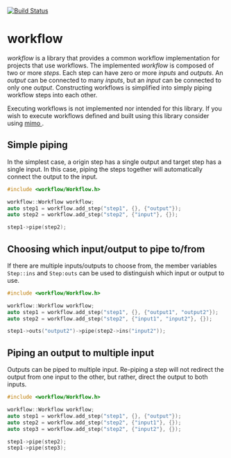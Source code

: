 [![Build Status](https://travis-ci.org/childsish/workflow.svg?branch=master)](https://travis-ci.org/childsish/workflow)

# workflow
*workflow* is a library that provides a common workflow implementation for projects that use workflows. The implemented
*workflow* is composed of two or more *steps*. Each step can have zero or more *inputs* and *outputs*. An *output* can
be connected to many *inputs*, but an *input* can be connected to only one *output*. Constructing workflows is
simplified into simply piping workflow steps into each other.

Executing workflows is not implemented nor intended for this library. If you wish to execute workflows defined and built
using this library consider using [ mimo ](https://github.com/childsish/mimo).

## Simple piping

In the simplest case, a origin step has a single output and target step has a single input. In this case, piping the
steps together will automatically connect the output to the input.

```cpp
#include <workflow/Workflow.h>

workflow::Workflow workflow;
auto step1 = workflow.add_step("step1", {}, {"output"});
auto step2 = workflow.add_step("step2", {"input"}, {});

step1->pipe(step2);
``` 

## Choosing which input/output to pipe to/from

If there are multiple inputs/outputs to choose from, the member variables `Step::ins` and `Step:outs` can be used to
distinguish which input or output to use. 

```cpp
#include <workflow/Workflow.h>

workflow::Workflow workflow;
auto step1 = workflow.add_step("step1", {}, {"output1", "output2"});
auto step2 = workflow.add_step("step2", {"input1", "input2"}, {});

step1->outs("output2")->pipe(step2->ins("input2"));
```

## Piping an output to multiple input

Outputs can be piped to multiple input. Re-piping a step will not redirect the output from one input to the other, but
rather, direct the output to both inputs.

```cpp
#include <workflow/Workflow.h>

workflow::Workflow workflow;
auto step1 = workflow.add_step("step1", {}, {"output"});
auto step2 = workflow.add_step("step2", {"input1"}, {});
auto step3 = workflow.add_step("step2", {"input2"}, {});

step1->pipe(step2);
step1->pipe(step3);
```
